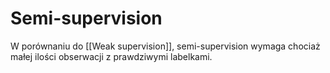 # Semi-supervision
W porównaniu do [[Weak supervision]], semi-supervision wymaga chociaż małej ilości obserwacji z prawdziwymi labelkami.  